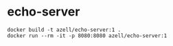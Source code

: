 # echo-server

```shell
docker build -t azell/echo-server:1 .
docker run --rm -it -p 8080:8080 azell/echo-server:1
```
